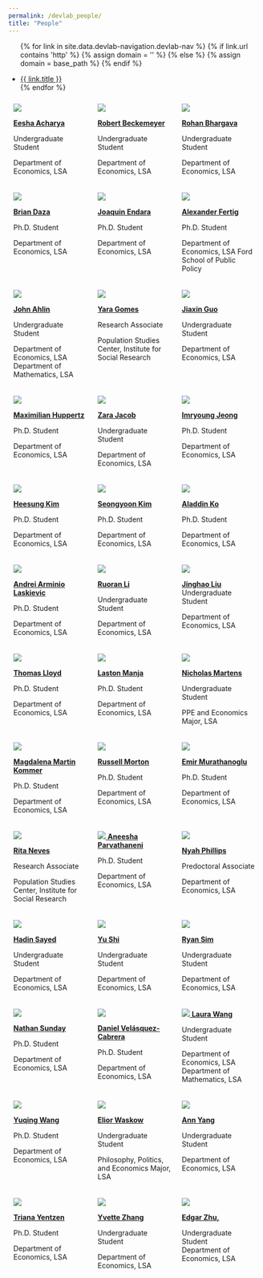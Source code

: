 ```yaml
---
permalink: /devlab_people/
title: "People"
---
```


<style>
 .row {
     display: flex;
     flex-wrap: wrap;
 }

 .col-md-4 {
     flex: 1;
     padding: 10px;
     box-sizing: border-box;
     /* border: 1px solid #ccc; */
 }

 @media (max-width: 768px) {
     .col-md-4 {
         flex: 0 0 100%;
     }
 }
 </style>
<!-- =============================Dev Lab header Below========================== -->

<div class="masthead">
  <div class="masthead__inner-wrap">
    <div class="masthead__menu">
      <nav id="" class="greedy-nav">
        <!-- <button><div class="navicon"></div></button> -->
        <ul class="visible-links">
                
{% for link in site.data.devlab-navigation.devlab-nav %}
            {% if link.url contains 'http' %}
              {% assign domain = '' %}
              {% else %}
              {% assign domain = base_path %}
            {% endif %}
            <li class="masthead__menu-item"><a href="{{ domain }}{{ link.url }}">{{ link.title }}</a></li>
          {% endfor %}
        </ul>
        <ul class="hidden-links hidden"></ul>
      </nav>
    </div>
  </div>
</div>

<!-- =============================Dev Lab Content Below========================== -->
<!-- /////////////////////////row 1 -->
<div class="row">
<div class="col-md-4">
<a href="#">
<img src='https://devecon.umich.edu/wp-content/uploads/2023/11/EeshaDevEcon-scaled-e1700603047263.jpg'>

<strong> Eesha Acharya</strong><br>
</a>

Undergraduate Student<br>

Department of Economics, LSA

</div>
<div class="col-md-4">
<a href="#">
<img src='https://devecon.umich.edu/wp-content/uploads/2023/05/RobertBeckemeyerDevEcon-e1683910845272.jpg'>

<strong> Robert Beckemeyer </strong><br>
</a>

Undergraduate Student<br>

Department of Economics, LSA

</div>

<div class="col-md-4">
<a href="#">
<img src='https://devecon.umich.edu/wp-content/uploads/2022/07/RohanDevEconPic-scaled-e1659123003737.jpg'>

<strong> Rohan Bhargava</strong><br>
</a>

Undergraduate Student<br>

Department of Economics, LSA

</div>

</div>

<!-- /////////////////////////row 2 -->

<div class="row">
<div class="col-md-4">
<a href="#">
<img src='https://devecon.umich.edu/wp-content/uploads/2023/02/briandaza-scaled-e1677185278604.jpg'>

<strong> Brian Daza</strong><br>
</a>

Ph.D. Student<br>

Department of Economics, LSA

</div>
<div class="col-md-4">
<a href="#">
<img src='https://devecon.umich.edu/wp-content/uploads/2023/01/JoaquinEndara-2-scaled-e1674531855820.jpg'>

<strong> Joaquin Endara</strong><br>
</a>

Ph.D. Student<br>

Department of Economics, LSA

</div>

<div class="col-md-4">
<a href="https://alexanderfertig.com/">
<img src='https://devecon.umich.edu/wp-content/uploads/2021/09/Alexander-Fertig_Headshot_old-e1631110128981.jpg'>

<strong> Alexander Fertig</strong><br>
</a>

Ph.D. Student<br>

Department of Economics, LSA
Ford School of Public Policy

</div>

</div>
<!-- /////////////////////////row 3 -->
<div class="row">
<div class="col-md-4">
<a href="#">
<img src='https://devecon.umich.edu/wp-content/uploads/2024/03/JohnAhlinDevEcon-e1710788431686.jpg'>

<strong> John Ahlin</strong><br>
</a>

Undergraduate Student<br>

Department of Economics, LSA
Department of Mathematics, LSA

</div>
<div class="col-md-4">
<a href="#">
<img src='https://devecon.umich.edu/wp-content/uploads/2023/11/YaraGomesDevEcon-e1700210110130.jpg'>

<strong>Yara Gomes </strong><br>
</a>

Research Associate

Population Studies Center, Institute for Social Research

</div>

<div class="col-md-4">
<a href="#">
<img src='https://devecon.umich.edu/wp-content/uploads/2023/11/Jiaxin-GuoDevEcon-e1700208477572.jpg'>

<strong>Jiaxin Guo</strong><br>
</a>

Undergraduate Student<br>

Department of Economics, LSA

</div>

</div>

<!-- /////////////////////////row 4 -->

<div class="row">
<div class="col-md-4">
<a href="https://maxhuppertz.github.io/">
<img src='https://devecon.umich.edu/wp-content/uploads/2021/09/Huppertz.png'>

<strong> Maximilian Huppertz</strong><br>
</a>

Ph.D. Student<br>

Department of Economics, LSA

</div>
<div class="col-md-4">
<a href="#">
<img src='https://devecon.umich.edu/wp-content/uploads/2024/02/ZaraDevEcon-scaled-e1708381090386.jpg'>

<strong> Zara Jacob</strong><br>
</a>

Undergraduate Student<br>

Department of Economics, LSA

</div>

<div class="col-md-4">
<a href="https://sites.google.com/view/imryoung/home">
<img src='https://devecon.umich.edu/wp-content/uploads/2023/02/ImryoungDevEcon-e1677183661437.jpg'>

<strong> Imryoung Jeong</strong><br>
</a>

Ph.D. Student<br>

Department of Economics, LSA

</div>

</div>

<!-- ////////////////////// -->
<!-- ////////////////////// -->
<!-- ////////////////////// -->

<!-- /////////////////////////row 5 -->
<div class="row">
<div class="col-md-4">
<a href="#">
<img src='https://devecon.umich.edu/wp-content/uploads/2022/07/HeesungKim-e1658124620972.jpg'>

<strong>Heesung Kim</strong><br>
</a>

Ph.D. Student<br>

Department of Economics, LSA

</div>
<div class="col-md-4">
<a href="#">
<img src='https://devecon.umich.edu/wp-content/uploads/2023/02/SeongyoonKimDevEcon-e1677184852160.jpg'>

<strong> Seongyoon Kim</strong><br>
</a>

Ph.D. Student<br>

Department of Economics, LSA

</div>

<div class="col-md-4">
<a href="#">
<img src='https://devecon.umich.edu/wp-content/uploads/2023/05/Screen-Shot-2023-05-12-at-7.03.45-PM-e1683936698830.png'>

<strong>Aladdin Ko</strong><br>
</a>

Ph.D. Student<br>

Department of Economics, LSA

</div>

</div>

<!-- /////////////////////////row 6 -->

<div class="row">
<div class="col-md-4">
<a href="https://alaskievic.github.io/">
<img src='https://devecon.umich.edu/wp-content/uploads/2023/01/AndreiDevEcon-e1674835356911.jpg'>

<strong>Andrei Arminio Laskievic</strong><br>
</a>

Ph.D. Student<br>

Department of Economics, LSA

</div>
<div class="col-md-4">
<a href="#">
<img src='https://devecon.umich.edu/wp-content/uploads/2023/05/RuroranLiDevLab-e1683172076641.jpeg'>

<strong>Ruoran Li</strong><br>
</a>

Undergraduate Student<br>

Department of Economics, LSA

</div>

<div class="col-md-4">
<a href="#">
<img src='https://devecon.umich.edu/wp-content/uploads/2023/05/JinghaoLiuDevEcon-e1683911309229.jpg'>

<strong>Jinghao Liu</strong><br>
</a>
Undergraduate Student<br>

Department of Economics, LSA

</div>

</div>
<!-- /////////////////////////row 7 -->
<div class="row">
<div class="col-md-4">
<a href="#">
<img src='https://devecon.umich.edu/wp-content/uploads/2023/01/ThomasLloydDevEcon-scaled-e1674835787136.jpg'>

<strong>Thomas Lloyd</strong><br>
</a>

Ph.D. Student<br>

Department of Economics, LSA

</div>
<div class="col-md-4">
<a href="https://laston-manja.github.io/">
<img src='https://devecon.umich.edu/wp-content/uploads/2023/05/LastonManjaDevEcon-scaled-e1683938798775.jpg'>

<strong>Laston Manja </strong><br>
</a>

Ph.D. Student<br>

Department of Economics, LSA

</div>

<div class="col-md-4">
<a href="https://www.linkedin.com/in/nicholas-l-martens">
<img src='https://devecon.umich.edu/wp-content/uploads/2023/01/NickMartensDevEcon-e1674836569380.jpg'>

<strong>Nicholas Martens</strong><br>
</a>

Undergraduate Student<br>

PPE and Economics Major, LSA

</div>

</div>

<!-- /////////////////////////row 8 -->

<div class="row">
<div class="col-md-4">
<a href="#">
<img src='https://devecon.umich.edu/wp-content/uploads/2023/01/MARTIN.Magdalena_2022-headshot-2-e1675062347957.jpg'>

<strong>Magdalena Martin Kommer</strong><br>
</a>

Ph.D. Student<br>

Department of Economics, LSA

</div>
<div class="col-md-4">
<a href="https://sites.lsa.umich.edu/rpmorton/">
<img src='https://devecon.umich.edu/wp-content/uploads/2021/09/Russell-Morton-e1631037256887.jpg'>

<strong>Russell Morton</strong><br>
</a>

Ph.D. Student<br>

Department of Economics, LSA

</div>

<div class="col-md-4">
<a href="https://lsa.umich.edu/econ/people/phd-student<br>s/emir-murathanoglu.html">
<img src='https://devecon.umich.edu/wp-content/uploads/2022/02/Emir-Murathanoglu-e1644421354164.jpeg'>

<strong>Emir Murathanoglu</strong><br>
</a>

Ph.D. Student<br>

Department of Economics, LSA

</div>

</div>

<!-- ////////////////////// -->
<!-- ////////////////////// -->
<!-- ////////////////////// -->

<!-- /////////////////////////row 9 -->
<div class="row">
<div class="col-md-4">
<a href="#">
<img src='https://devecon.umich.edu/wp-content/uploads/2022/07/RitaNeves-e1658300099108.jpeg'>

<strong>Rita Neves</strong><br>
</a>

Research Associate

Population Studies Center, Institute for Social Research

</div>
<div class="col-md-4">
<a href="#">
<img src='https://devecon.umich.edu/wp-content/uploads/2023/02/AneeshaDevEcon-e1677182168478.jpeg'>

<strong>
Aneesha Parvathaneni</strong><br>
</a>

Ph.D. Student<br>

Department of Economics, LSA

</div>

<div class="col-md-4">
<a href="#">
<img src='https://devecon.umich.edu/wp-content/uploads/2023/05/NyahPDevEcon-e1683911613701.jpg'>

<strong>Nyah Phillips</strong><br>
</a>

Predoctoral Associate<br>

Department of Economics, LSA

</div>

</div>

<!-- /////////////////////////row 10 -->

<div class="row">
<div class="col-md-4">
<a href="#">
<img src='https://devecon.umich.edu/wp-content/uploads/2023/01/HadinSayedDevEcon-e1674931048814.png'>

<strong>Hadin Sayed</strong><br>
</a>

Undergraduate Student<br>

Department of Economics, LSA

</div>
<div class="col-md-4">
<a href="#">
<img src='https://devecon.umich.edu/wp-content/uploads/2023/01/YuShiDevEcon-scaled-e1674932042501.jpg'>

<strong>Yu Shi</strong><br>
</a>

Undergraduate Student<br>

Department of Economics, LSA

</div>

<div class="col-md-4">
<a href="#">
<img src='https://devecon.umich.edu/wp-content/uploads/2023/11/Ryan-SimDevEcon-e1700209790677.png'>

<strong>Ryan Sim</strong><br>
</a>

Undergraduate Student<br>

Department of Economics, LSA

</div>

</div>
<!-- /////////////////////////row 11 -->
<div class="row">
<div class="col-md-4">
<a href="#">
<img src='https://devecon.umich.edu/wp-content/uploads/2023/05/NathanSundayDevLabPic2-scaled-e1683172498191.jpg'>

<strong>Nathan Sunday</strong><br>
</a>

Ph.D. Student<br>

Department of Economics, LSA

</div>
<div class="col-md-4">
<a href="https://dvelasquezc.github.io/">
<img src='https://devecon.umich.edu/wp-content/uploads/2021/09/Daniel_Vasquez-2-e1632778136973.jpeg'>

<strong>Daniel Velásquez-Cabrera</strong><br>
</a>

Ph.D. Student<br>

Department of Economics, LSA

</div>

<div class="col-md-4">
<a href="#">
<img src='https://devecon.umich.edu/wp-content/uploads/2023/11/LauraWangDevEcon-scaled-e1700209188122.jpg'>

<strong>
Laura Wang</strong><br>
</a>

Undergraduate Student<br>

Department of Economics, LSA
Department of Mathematics, LSA

</div>

</div>

<!-- /////////////////////////row 12 -->

<div class="row">
<div class="col-md-4">
<a href="#">
<img src='https://devecon.umich.edu/wp-content/uploads/2022/07/YuqingWang-e1658113812764.jpg'>

<strong>Yuqing Wang</strong><br>
</a>

Ph.D. Student<br>

Department of Economics, LSA

</div>
<div class="col-md-4">
<a href="#">
<img src='https://devecon.umich.edu/wp-content/uploads/2022/07/EliorWaskow-scaled-e1658125960823.jpg'>

<strong>Elior Waskow</strong><br>
</a>

Undergraduate Student<br>

Philosophy, Politics, and Economics Major, LSA

</div>

<div class="col-md-4">
<a href="#">
<img src='https://devecon.umich.edu/wp-content/uploads/2023/11/Ann-PhotoDevEcon-e1700208769929.jpg'>

<strong>Ann Yang</strong><br>
</a>

Undergraduate Student<br>

Department of Economics, LSA

</div>

</div>

<!-- /////////////////////////row 13 -->

<div class="row">
<div class="col-md-4">
<a href="http://tyentzen.com/">
<img src='https://devecon.umich.edu/wp-content/uploads/2022/09/TrianaYentzen-scaled-e1663537416574.jpg'>

<strong>Triana Yentzen</strong><br>
</a>

Ph.D. Student<br>

Department of Economics, LSA

</div>

<div class="col-md-4">
<a href="#">
<img src='https://devecon.umich.edu/wp-content/uploads/2023/05/YvetteZDevLab-e1683171618872.jpg'>

<strong>Yvette Zhang</strong><br>
</a>

Undergraduate Student<br>

Department of Economics, LSA

</div>

<div class="col-md-4">
<a href="#">
<img  src='/deanyang/files/profiles/Edgar Zhu.JPG'>

<strong>Edgar Zhu,</strong><br>
</a>

Undergraduate Student<br>
 Department of Economics, LSA

</div>

</div>
